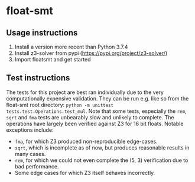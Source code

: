 # float-smt
## Usage instructions
1. Install a version more recent than Python 3.7.4
2. Install z3-solver from pypi (https://pypi.org/project/z3-solver/)
3. Import floatsmt and get started

## Test instructions
The tests for this project are best ran individually due to the very computationally expensive validation.
They can be run e.g. like so from the float-smt root directory: `python -m unittest tests.test.Operations.test_mul`.
Note that some tests, especially the `rem`, `sqrt` and `fma` tests are unbearably slow and unlikely to complete.
The operations have largely been verified against Z3 for 16 bit floats. Notable exceptions include:
- `fma`, for which Z3 produced non-reproducible edge-cases.
- `sqrt`, which is incomplete as of now, but produces reasonable results in many cases.
- `rem`, for which we could not even complete the (5, 3) verification due to bad performance.
- Some edge cases for which Z3 itself behaves incorrectly.
